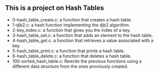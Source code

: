 ## This is a project on Hash Tables
* 0-hash_table_create.c: a function that creates a hash table.
* 1-djb2.c: a hash function implementing the djb2 algorithm.
* 2-key_index.c: a function that gives you the index of a key.
* 3-hash_table_set.c: a function that adds an element to the hash table.
* 4-hash_table_get.c: a function that retrieves a value associated with a key.
* 5-hash_table_print.c: a function that prints a hash table.
* 6-hash_table_delete.c: a function that deletes a hash table.
* 100-sorted_hash_table.c: Rewrite the previous functions using a different data structure
  from the ones proviously created.
